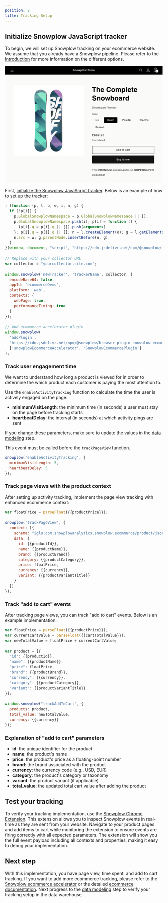 ```yaml
---
position: 2
title: Tracking Setup
---
```


## Initialize Snowplow JavaScript tracker

To begin, we will set up Snowplow tracking on your ecommerce website. We assume that you already have a Snowplow pipeline. Please refer to the [Introduction](/tutorials/abandoned-browse-ccdp/installation) for more information on the different options. 

![website](images/retl-shopfront.png)

First, [initialize the Snowplow JavaScript tracker](/docs/sources/trackers/javascript-trackers/web-tracker/quick-start-guide). Below is an example of how to set up the tracker:

```javascript
; (function (p, l, o, w, i, n, g) {
  if (!p[i]) {
    p.GlobalSnowplowNamespace = p.GlobalSnowplowNamespace || [];
    p.GlobalSnowplowNamespace.push(i); p[i] = function () {
      (p[i].q = p[i].q || []).push(arguments)
    }; p[i].q = p[i].q || []; n = l.createElement(o); g = l.getElementsByTagName(o)[0]; n.async = 1;
    n.src = w; g.parentNode.insertBefore(n, g)
  }
}(window, document, "script", "https://cdn.jsdelivr.net/npm/@snowplow/javascript-tracker@latest/dist/sp.lite.js", "snowplow"));

// Replace with your collector URL
var collector = "yourcollector.site.com";

window.snowplow('newTracker', 'trackerName', collector, {
  encodeBase64: false,
  appId: 'ecommerceDemo',
  platform: 'web',
  contexts: {
    webPage: true,
    performanceTiming: true
  }
});

// Add ecommerce accelerator plugin
window.snowplow(
  'addPlugin',
  'https://cdn.jsdelivr.net/npm/@snowplow/browser-plugin-snowplow-ecommerce@latest/dist/index.umd.min.js',
  ['snowplowEcommerceAccelerator', 'SnowplowEcommercePlugin']
);
```

### Track user engagement time

We want to understand how long a product is viewed for in order to determine the which product each customer is paying the most attention to. 

Use the `enableActivityTracking` function to calculate the time the user is actively engaged on the page:
- **minimumVisitLength**: the minimum time (in seconds) a user must stay on the page before tracking starts
- **heartbeatDelay**: the interval (in seconds) at which activity pings are sent

If you change these parameters, make sure to update the values in the [data modeling](./data-modeling.md#identifying-most-viewed-but-not-added-to-cart-products) step. 

This event must be called before the `trackPageView` function.

```javascript
snowplow('enableActivityTracking', {
  minimumVisitLength: 5,
  heartbeatDelay: 5
});
```

### Track page views with the product context

After setting up activity tracking, implement the page view tracking with enhanced ecommerce context:

```javascript
var floatPrice = parseFloat({{productPrice}});

snowplow('trackPageView', {
  context: [{
    schema: "iglu:com.snowplowanalytics.snowplow.ecommerce/product/jsonschema/1-0-0",
    data: {
      id: {{productId}},
      name: {{productName}},
      brand: {{productBrand}},
      category: {{productCategory}},
      price: floatPrice,
      currency: {{currency}},
      variant: {{productVariantTitle}}
    }
  }]
});
```

### Track "add to cart" events

After tracking page views, you can track "add to cart" events. Below is an example implementation:

```javascript
var floatPrice = parseFloat({{productPrice}});
var currentCartValue = parseFloat({{cartTotalValue}});
var newTotalValue = floatPrice + currentCartValue;

var product = [{
  "id": {{productId}},
  "name": {{productName}},
  "price": floatPrice,
  "brand": {{productBrand}},
  "currency": {{currency}},
  "category": {{productCategory}},
  "variant": {{productVariantTitle}}
}];

window.snowplow("trackAddToCart", { 
  products: product, 
  total_value: newTotalValue, 
  currency: {{currency}} 
});
```

### Explanation of "add to cart" parameters

- **id**: the unique identifier for the product
- **name**: the product's name
- **price**: the product's price as a floating-point number
- **brand**: the brand associated with the product
- **currency**: the currency code (e.g., USD, EUR)
- **category**: the product's category or taxonomy
- **variant**: the product variant (if applicable)
- **total_value**: the updated total cart value after adding the product

## Test your tracking

To verify your tracking implementation, use the [Snowplow Chrome Extension](https://chrome.google.com/webstore/detail/snowplow-inspector/maplkdomeamdlngconidoefjpogkmljm). This extension allows you to inspect Snowplow events in real-time as they are sent from your website. Navigate to your product pages and add items to cart while monitoring the extension to ensure events are firing correctly with all expected parameters. The extension will show you the full event payload including all contexts and properties, making it easy to debug your implementation.

## Next step

With this implementation, you have page view, time spent, and add to cart tracking. If you want to add more ecommerce tracking, please refer to the [Snowplow ecommerce accelerator](https://docs.snowplow.io/accelerators/ecommerce) or the detailed [ecommerce documentation](/docs/sources/trackers/javascript-trackers/web-tracker/tracking-events/ecommerce). Next progress to the [data modeling](./data-modeling.md) step to verify your tracking setup in the data warehouse.
